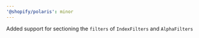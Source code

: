 ```yaml
---
'@shopify/polaris': minor
---
```


Added support for sectioning the `filters` of `IndexFilters` and `AlphaFilters`
